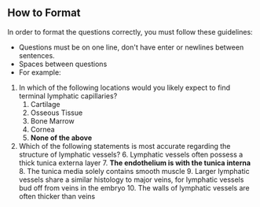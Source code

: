## How to Format

In order to format the questions correctly, you must follow these guidelines:
- Questions must be on one line, don't have enter or newlines between sentences.
- Spaces between questions
- For example:

1. In which of the following locations would you likely expect to find terminal lymphatic capillaries?
    1. Cartilage
    2. Osseous Tissue
    3. Bone Marrow
    4. Cornea
    5. **None of the above**
2. Which of the following statements is most accurate regarding the structure of lymphatic vessels?
    6. Lymphatic vessels often possess a thick tunica externa layer
    7. **The endothelium is with the tunica interna**
    8. The tunica media solely contains smooth muscle
    9. Larger lymphatic vessels share a similar histology to major veins, for lymphatic vessels bud off from veins in the embryo
    10. The walls of lymphatic vessels are often thicker than veins
